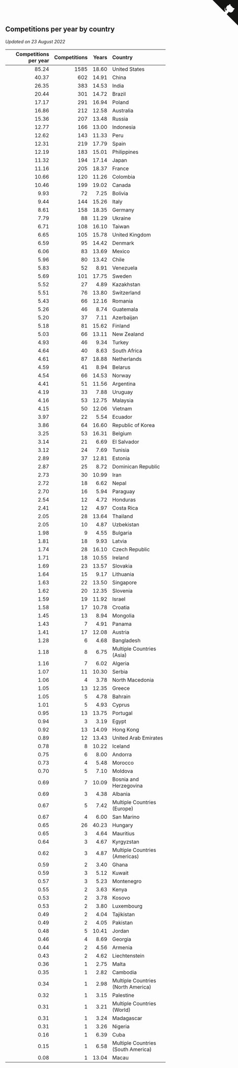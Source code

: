 ## Competitions per year by country

*Updated on 23 August 2022*

| Competitions per year | Competitions | Years | Country |
| ---: | ---: | ---: | :--- |
| 85.24 | 1585 | 18.60 | United States |
| 40.37 | 602 | 14.91 | China |
| 26.35 | 383 | 14.53 | India |
| 20.44 | 301 | 14.72 | Brazil |
| 17.17 | 291 | 16.94 | Poland |
| 16.86 | 212 | 12.58 | Australia |
| 15.36 | 207 | 13.48 | Russia |
| 12.77 | 166 | 13.00 | Indonesia |
| 12.62 | 143 | 11.33 | Peru |
| 12.31 | 219 | 17.79 | Spain |
| 12.19 | 183 | 15.01 | Philippines |
| 11.32 | 194 | 17.14 | Japan |
| 11.16 | 205 | 18.37 | France |
| 10.66 | 120 | 11.26 | Colombia |
| 10.46 | 199 | 19.02 | Canada |
| 9.93 | 72 | 7.25 | Bolivia |
| 9.44 | 144 | 15.26 | Italy |
| 8.61 | 158 | 18.35 | Germany |
| 7.79 | 88 | 11.29 | Ukraine |
| 6.71 | 108 | 16.10 | Taiwan |
| 6.65 | 105 | 15.78 | United Kingdom |
| 6.59 | 95 | 14.42 | Denmark |
| 6.06 | 83 | 13.69 | Mexico |
| 5.96 | 80 | 13.42 | Chile |
| 5.83 | 52 | 8.91 | Venezuela |
| 5.69 | 101 | 17.75 | Sweden |
| 5.52 | 27 | 4.89 | Kazakhstan |
| 5.51 | 76 | 13.80 | Switzerland |
| 5.43 | 66 | 12.16 | Romania |
| 5.26 | 46 | 8.74 | Guatemala |
| 5.20 | 37 | 7.11 | Azerbaijan |
| 5.18 | 81 | 15.62 | Finland |
| 5.03 | 66 | 13.11 | New Zealand |
| 4.93 | 46 | 9.34 | Turkey |
| 4.64 | 40 | 8.63 | South Africa |
| 4.61 | 87 | 18.88 | Netherlands |
| 4.59 | 41 | 8.94 | Belarus |
| 4.54 | 66 | 14.53 | Norway |
| 4.41 | 51 | 11.56 | Argentina |
| 4.19 | 33 | 7.88 | Uruguay |
| 4.16 | 53 | 12.75 | Malaysia |
| 4.15 | 50 | 12.06 | Vietnam |
| 3.97 | 22 | 5.54 | Ecuador |
| 3.86 | 64 | 16.60 | Republic of Korea |
| 3.25 | 53 | 16.31 | Belgium |
| 3.14 | 21 | 6.69 | El Salvador |
| 3.12 | 24 | 7.69 | Tunisia |
| 2.89 | 37 | 12.81 | Estonia |
| 2.87 | 25 | 8.72 | Dominican Republic |
| 2.73 | 30 | 10.99 | Iran |
| 2.72 | 18 | 6.62 | Nepal |
| 2.70 | 16 | 5.94 | Paraguay |
| 2.54 | 12 | 4.72 | Honduras |
| 2.41 | 12 | 4.97 | Costa Rica |
| 2.05 | 28 | 13.64 | Thailand |
| 2.05 | 10 | 4.87 | Uzbekistan |
| 1.98 | 9 | 4.55 | Bulgaria |
| 1.81 | 18 | 9.93 | Latvia |
| 1.74 | 28 | 16.10 | Czech Republic |
| 1.71 | 18 | 10.55 | Ireland |
| 1.69 | 23 | 13.57 | Slovakia |
| 1.64 | 15 | 9.17 | Lithuania |
| 1.63 | 22 | 13.50 | Singapore |
| 1.62 | 20 | 12.35 | Slovenia |
| 1.59 | 19 | 11.92 | Israel |
| 1.58 | 17 | 10.78 | Croatia |
| 1.45 | 13 | 8.94 | Mongolia |
| 1.43 | 7 | 4.91 | Panama |
| 1.41 | 17 | 12.08 | Austria |
| 1.28 | 6 | 4.68 | Bangladesh |
| 1.18 | 8 | 6.75 | Multiple Countries (Asia) |
| 1.16 | 7 | 6.02 | Algeria |
| 1.07 | 11 | 10.30 | Serbia |
| 1.06 | 4 | 3.78 | North Macedonia |
| 1.05 | 13 | 12.35 | Greece |
| 1.05 | 5 | 4.78 | Bahrain |
| 1.01 | 5 | 4.93 | Cyprus |
| 0.95 | 13 | 13.75 | Portugal |
| 0.94 | 3 | 3.19 | Egypt |
| 0.92 | 13 | 14.09 | Hong Kong |
| 0.89 | 12 | 13.43 | United Arab Emirates |
| 0.78 | 8 | 10.22 | Iceland |
| 0.75 | 6 | 8.00 | Andorra |
| 0.73 | 4 | 5.48 | Morocco |
| 0.70 | 5 | 7.10 | Moldova |
| 0.69 | 7 | 10.09 | Bosnia and Herzegovina |
| 0.69 | 3 | 4.38 | Albania |
| 0.67 | 5 | 7.42 | Multiple Countries (Europe) |
| 0.67 | 4 | 6.00 | San Marino |
| 0.65 | 26 | 40.23 | Hungary |
| 0.65 | 3 | 4.64 | Mauritius |
| 0.64 | 3 | 4.67 | Kyrgyzstan |
| 0.62 | 3 | 4.87 | Multiple Countries (Americas) |
| 0.59 | 2 | 3.40 | Ghana |
| 0.59 | 3 | 5.12 | Kuwait |
| 0.57 | 3 | 5.23 | Montenegro |
| 0.55 | 2 | 3.63 | Kenya |
| 0.53 | 2 | 3.78 | Kosovo |
| 0.53 | 2 | 3.80 | Luxembourg |
| 0.49 | 2 | 4.04 | Tajikistan |
| 0.49 | 2 | 4.05 | Pakistan |
| 0.48 | 5 | 10.41 | Jordan |
| 0.46 | 4 | 8.69 | Georgia |
| 0.44 | 2 | 4.56 | Armenia |
| 0.43 | 2 | 4.62 | Liechtenstein |
| 0.36 | 1 | 2.75 | Malta |
| 0.35 | 1 | 2.82 | Cambodia |
| 0.34 | 1 | 2.98 | Multiple Countries (North America) |
| 0.32 | 1 | 3.15 | Palestine |
| 0.31 | 1 | 3.21 | Multiple Countries (World) |
| 0.31 | 1 | 3.24 | Madagascar |
| 0.31 | 1 | 3.26 | Nigeria |
| 0.16 | 1 | 6.39 | Cuba |
| 0.15 | 1 | 6.58 | Multiple Countries (South America) |
| 0.08 | 1 | 13.04 | Macau |


<a href="https://github.com/jonatanklosko/wca_statistics" class="github-corner" aria-label="View source on Github"><svg width="80" height="80" viewBox="0 0 250 250" style="fill:#151513; color:#fff; position: absolute; top: 0; border: 0; right: 0;" aria-hidden="true"><path d="M0,0 L115,115 L130,115 L142,142 L250,250 L250,0 Z"></path><path d="M128.3,109.0 C113.8,99.7 119.0,89.6 119.0,89.6 C122.0,82.7 120.5,78.6 120.5,78.6 C119.2,72.0 123.4,76.3 123.4,76.3 C127.3,80.9 125.5,87.3 125.5,87.3 C122.9,97.6 130.6,101.9 134.4,103.2" fill="currentColor" style="transform-origin: 130px 106px;" class="octo-arm"></path><path d="M115.0,115.0 C114.9,115.1 118.7,116.5 119.8,115.4 L133.7,101.6 C136.9,99.2 139.9,98.4 142.2,98.6 C133.8,88.0 127.5,74.4 143.8,58.0 C148.5,53.4 154.0,51.2 159.7,51.0 C160.3,49.4 163.2,43.6 171.4,40.1 C171.4,40.1 176.1,42.5 178.8,56.2 C183.1,58.6 187.2,61.8 190.9,65.4 C194.5,69.0 197.7,73.2 200.1,77.6 C213.8,80.2 216.3,84.9 216.3,84.9 C212.7,93.1 206.9,96.0 205.4,96.6 C205.1,102.4 203.0,107.8 198.3,112.5 C181.9,128.9 168.3,122.5 157.7,114.1 C157.9,116.9 156.7,120.9 152.7,124.9 L141.0,136.5 C139.8,137.7 141.6,141.9 141.8,141.8 Z" fill="currentColor" class="octo-body"></path></svg></a><style>.github-corner:hover .octo-arm{animation:octocat-wave 560ms ease-in-out}@keyframes octocat-wave{0%,100%{transform:rotate(0)}20%,60%{transform:rotate(-25deg)}40%,80%{transform:rotate(10deg)}}@media (max-width:500px){.github-corner:hover .octo-arm{animation:none}.github-corner .octo-arm{animation:octocat-wave 560ms ease-in-out}}</style>

